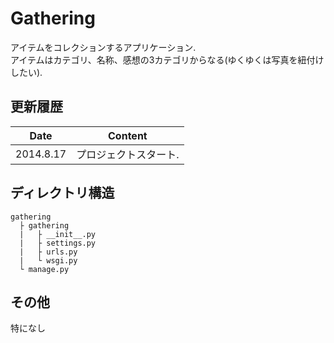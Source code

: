 Gathering
===

アイテムをコレクションするアプリケーション.  
アイテムはカテゴリ、名称、感想の3カテゴリからなる(ゆくゆくは写真を紐付けしたい).

更新履歴
---
|Date|Content|
|:-:|:-:|
|2014.8.17|プロジェクトスタート.|

ディレクトリ構造
---
```
gathering
  ├ gathering
  |   ├ __init__.py
  |   ├ settings.py  
  |   ├ urls.py
  |   └ wsgi.py
  └ manage.py
```

その他
---
特になし
